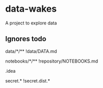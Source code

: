 # data-wakes
A project to explore data



## Ignores todo

data/*/**
!data/DATA.md

notebooks/*/**
!repository/NOTEBOOKS.md

.idea

secret.*
!secret.dist.*

